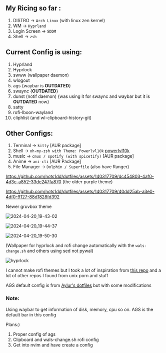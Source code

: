 ##  My Ricing so far :


1. DISTRO -> `Arch Linux` (with linux zen kernel)
2. WM -> `Hyprland`
3. Login Screen -> `SDDM`
4. Shell -> `zsh`

## Current Config is using:

1. Hyprland
2. Hyprlock
3. swww (wallpaper daemon)
4. wlogout
5. ags {waybar is **OUTDATED**}
6. swaync {**OUTDATED**}
7. dunst (notif daemon) {was using it for swaync and waybar but it is **OUTDATED** now}
8. satty
9. rofi-lboon-wayland
10. cliphlist (and wl-clipboard-history-git)

## Other Configs:
1. Terminal -> `kitty` [AUR package]
2. Shell -> `oh-my-zsh with Theme: Powerlvl10k` [powerlvl10k](https://github.com/romkatv/powerlevel10k)
3. music -> `cmus / spotify (with spicetify)` [AUR package]
4. Anime -> `ani-cli` [AUR Package]
5. File Manager -> `Dolphin / Superfile` (also have Ranger)

https://github.com/nots1dd/dotfiles/assets/140317709/dc454803-4af0-4d3c-a852-33de247fa870 (the older purple theme)



https://github.com/nots1dd/dotfiles/assets/140317709/40dd25ab-a3e0-4df0-9127-88d1828fd392

Newer gruvbox theme



![2024-04-20_19-43-02](https://github.com/nots1dd/dotfiles/assets/140317709/522acd95-37ac-4eb3-b9aa-2777a1d65fa3)

![2024-04-20_19-44-37](https://github.com/nots1dd/dotfiles/assets/140317709/c06c2e63-4520-420f-9537-703bc0a6ba5a)

![2024-04-20_19-50-30](https://github.com/nots1dd/dotfiles/assets/140317709/c0485850-5cf1-4b90-a96f-8b64b9bbd44b)


(Wallpaper for hyprlock and rofi change automatically with the `wals-change.sh` and others using sed not pywal)

![hyprlock](https://github.com/nots1dd/dotfiles/assets/140317709/9ae2d91b-741b-4a79-b7ce-9e360e9d8cc8)


I cannot make rofi themes but I took a lot of inspiration from [this repo](https://github.com/adi1090x/rofi) and a lot of other repos I found from unix porn and stuff

AGS default config is from [Aylur's dotfiles](https://github.com/Aylur/dotfiles) but with some modifications

### Note:
Using waybar to get information of disk, memory, cpu so on. AGS is the default bar in this config

Plans:)
1. Proper config of ags
2. Clipboard and wals-change.sh rofi config
3. Get into nvim and have create a config
